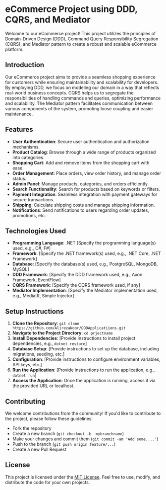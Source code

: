 # eCommerce Project using DDD, CQRS, and Mediator

Welcome to our eCommerce project! This project utilizes the principles of Domain-Driven Design (DDD), Command Query Responsibility Segregation (CQRS), and Mediator pattern to create a robust and scalable eCommerce platform.

## Introduction

Our eCommerce project aims to provide a seamless shopping experience for customers while ensuring maintainability and scalability for developers. By employing DDD, we focus on modeling our domain in a way that reflects real-world business concepts. CQRS helps us to segregate the responsibilities of handling commands and queries, optimizing performance and scalability. The Mediator pattern facilitates communication between various components of the system, promoting loose coupling and easier maintenance.

## Features

- **User Authentication**: Secure user authentication and authorization mechanisms.
- **Product Catalog**: Browse through a wide range of products organized into categories.
- **Shopping Cart**: Add and remove items from the shopping cart with ease.
- **Order Management**: Place orders, view order history, and manage order status.
- **Admin Panel**: Manage products, categories, and orders efficiently.
- **Search Functionality**: Search for products based on keywords or filters.
- **Payment Integration**: Seamless integration with payment gateways for secure transactions.
- **Shipping**: Calculate shipping costs and manage shipping information.
- **Notifications**: Send notifications to users regarding order updates, promotions, etc.

## Technologies Used

- **Programming Language**: .NET [Specify the programming language(s) used, e.g., C#, F#]
- **Framework**: [Specify the .NET framework(s) used, e.g., .NET Core, .NET Framework]
- **Database**: [Specify the database(s) used, e.g., PostgreSQL, MongoDB, MySQL]
- **DDD Framework**: [Specify the DDD framework used, e.g., Axon Framework, EventFlow]
- **CQRS Framework**: [Specify the CQRS framework used, if any]
- **Mediator Implementation**: [Specify the Mediator implementation used, e.g., MediatR, Simple Injector]

## Setup Instructions

1. **Clone the Repository**: `git clone https://github.com/AlirezaNoor/DDDApplicatiions.git`
2. **Navigate to the Project Directory**: `cd prjectname`
3. **Install Dependencies**: [Provide instructions to install project dependencies, e.g., `dotnet restore`]
4. **Database Setup**: [Provide instructions to set up the database, including migrations, seeding, etc.]
5. **Configuration**: [Provide instructions to configure environment variables, API keys, etc.]
6. **Run the Application**: [Provide instructions to run the application, e.g., `dotnet run`]
7. **Access the Application**: Once the application is running, access it via the provided URL or localhost.

## Contributing

We welcome contributions from the community! If you'd like to contribute to the project, please follow these guidelines:
- Fork the repository
- Create a new branch (`git checkout -b  mybranchname`)
- Make your changes and commit them (`git commit -am 'Add some....'`)
- Push to the branch (`git push origin feature/...`)
- Create a new Pull Request

## License

This project is licensed under the [MIT License](LICENSE). Feel free to use, modify, and distribute the code for your own projects.
